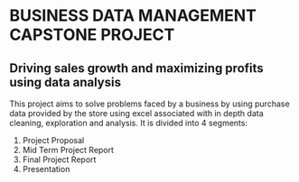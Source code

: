 # BUSINESS DATA MANAGEMENT CAPSTONE PROJECT
## Driving sales growth and maximizing profits using data analysis
This project aims to solve problems faced by a business by using purchase data provided by the store using excel associated with in depth data cleaning, exploration and analysis.
It is divided into 4 segments:
1. Project Proposal
2. Mid Term Project Report
3. Final Project Report
4. Presentation
